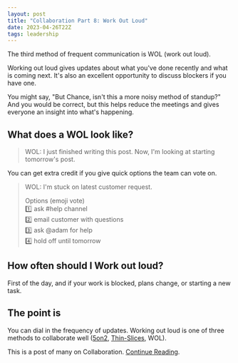```yaml
---
layout: post
title: "Collaboration Part 8: Work Out Loud"
date: 2023-04-26T22Z
tags: leadership
---
```


The third method of frequent communication is WOL (work out loud).

Working out loud gives updates about what you've done recently and what is coming next. It's also an excellent opportunity to discuss blockers if you have one.

You might say, "But Chance, isn't this a more noisy method of standup?" And you would be correct, but this helps reduce the meetings and gives everyone an insight into what's happening.

## What does a WOL look like?

> WOL: I just finished writing this post. Now, I'm looking at starting tomorrow's post.

You can get extra credit if you give quick options the team can vote on.

> WOL: I'm stuck on latest customer request.
>
> Options (emoji vote) </br>
> 1️⃣ ask #help channel </br>
> 2️⃣ email customer with questions </br>
> 3️⃣ ask @adam for help </br>
> 4️⃣ hold off until tomorrow </br>

## How often should I Work out loud?

First of the day, and if your work is blocked, plans change, or starting a new task.

## The point is

You can dial in the frequency of updates. Working out loud is one of three methods to collaborate well ([5on2](/communicate-for-5-minutes), [Thin-Slices](/thin-slices), WOL).

This is a post of many on Collaboration. [Continue Reading](/collaborative-superpowers).
